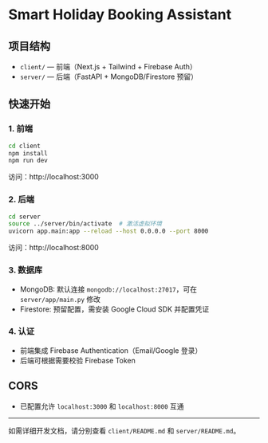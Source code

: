 # Smart Holiday Booking Assistant

## 项目结构

- `client/` — 前端（Next.js + Tailwind + Firebase Auth）
- `server/` — 后端（FastAPI + MongoDB/Firestore 预留）

## 快速开始

### 1. 前端
```bash
cd client
npm install
npm run dev
```
访问：http://localhost:3000

### 2. 后端
```bash
cd server
source ../server/bin/activate  # 激活虚拟环境
uvicorn app.main:app --reload --host 0.0.0.0 --port 8000
```
访问：http://localhost:8000

### 3. 数据库
- MongoDB: 默认连接 `mongodb://localhost:27017`，可在 `server/app/main.py` 修改
- Firestore: 预留配置，需安装 Google Cloud SDK 并配置凭证

### 4. 认证
- 前端集成 Firebase Authentication（Email/Google 登录）
- 后端可根据需要校验 Firebase Token

## CORS
- 已配置允许 `localhost:3000` 和 `localhost:8000` 互通

---

如需详细开发文档，请分别查看 `client/README.md` 和 `server/README.md`。 